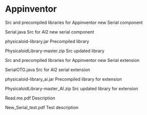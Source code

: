 # Appinventor

Src and precompiled libraries for Appinventor new Serial component

Serial.java                    Src for AI2 new serial component

physicaloid-library.jar        Precompiled library

PhysicaloidLibrary-master.zip  Src updated library


Src and precompiled libraries for Appinventor new Serial extension

SerialOTG.java                   Src for AI2 serial extension

physicaloid-library_ai.jar       Precompiled library for extension

PhysicaloidLibrary-master_AI.zip Src updated library for extension

Read.me.pdf           Description

New_Serial_test.pdf   Test description
